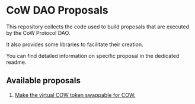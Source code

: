 # CoW DAO Proposals

This repository collects the code used to build proposals that are executed by the CoW Protocol DAO.

It also provides some libraries to facilitate their creation.

You can find detailed information on specific proposal in the dedicated readme.

## Available proposals

1. [Make the virtual COW token swappable for COW.](./src/proposals/make-vcow-swappable/README.mds)
